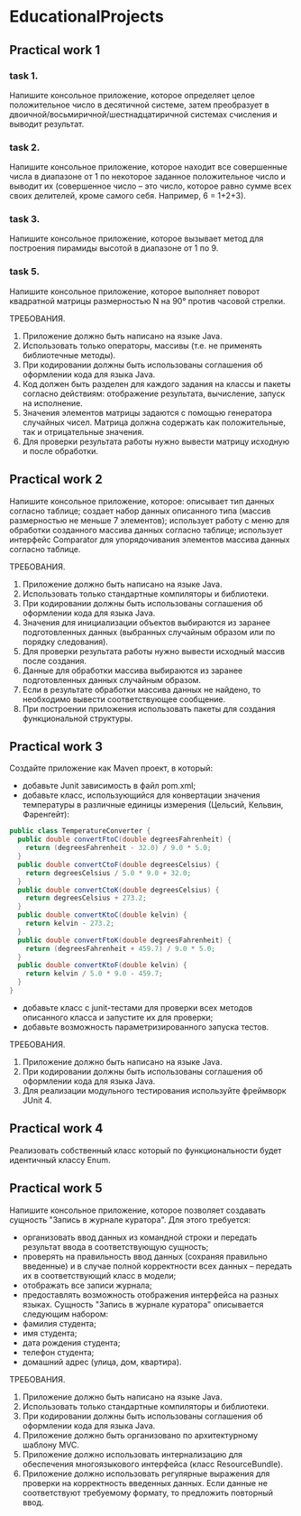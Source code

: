 # EducationalProjects

## Practical work 1

### task 1.

Напишите консольное приложение, которое определяет целое
положительное число в десятичной системе, затем преобразует в
двоичной/восьмиричной/шестнадцатиричной системах счисления и выводит
результат.

### task 2.

Напишите консольное приложение, которое находит все
совершенные числа в диапазоне от 1 по некоторое заданное положительное
число и выводит их (совершенное число – это число, которое равно сумме
всех своих делителей, кроме самого себя. Например, 6 = 1+2+3).

### task 3.

Напишите консольное приложение, которое вызывает метод для
построения пирамиды высотой в диапазоне от 1 по 9.

### task 5. 

Напишите консольное приложение, которое выполняет поворот
квадратной матрицы размерностью N на 90° против часовой стрелки.

ТРЕБОВАНИЯ.

1. Приложение должно быть написано на языке Java.
2. Использовать только операторы, массивы (т.е. не применять
библиотечные методы).
3. При кодировании должны быть использованы соглашения об
оформлении кода для языка Java.
4. Код должен быть разделен для каждого задания на классы и пакеты
согласно действиям: отображение результата, вычисление, запуск на
исполнение.
5. Значения элементов матрицы задаются с помощью генератора
случайных чисел. Матрица должна содержать как положительные, так
и отрицательные значения.
6. Для проверки результата работы нужно вывести матрицу исходную и
после обработки.

## Practical work 2

Напишите консольное приложение, которое: описывает тип данных согласно таблице;
 создает набор данных описанного типа (массив размерностью не
меньше 7 элементов);
 использует работу с меню для обработки созданного массива данных
согласно таблице;
 использует интерфейс Comparator для упорядочивания элементов
массива данных согласно таблице.

ТРЕБОВАНИЯ.

1. Приложение должно быть написано на языке Java.
2. Использовать только стандартные компиляторы и библиотеки.
3. При кодировании должны быть использованы соглашения об
оформлении кода для языка Java.
4. Значения для инициализации объектов выбираются из заранее
подготовленных данных (выбранных случайным образом или по
порядку следования).
5. Для проверки результата работы нужно вывести исходный массив
после создания.
6. Данные для обработки массива выбираются из заранее подготовленных
данных случайным образом.
7. Если в результате обработки массива данных не найдено, то
необходимо вывести соответствующее сообщение.
8. При построении приложения использовать пакеты для создания
функциональной структуры.

## Practical work 3

Создайте приложение как Maven проект, в который:
- добавьте Junit зависимость в файл pom.xml;
- добавьте класс, использующийся для конвертации значения температуры
в различные единицы измерения (Цельсий, Кельвин, Фаренгейт):

```java
public class TemperatureConverter {
  public double convertFtoC(double degreesFahrenheit) {
    return (degreesFahrenheit - 32.0) / 9.0 * 5.0;
  }
  public double convertCtoF(double degreesCelsius) {
    return degreesCelsius / 5.0 * 9.0 + 32.0;
  }
  public double convertCtoK(double degreesCelsius) {
    return degreesCelsius + 273.2;
  }
  public double convertKtoC(double kelvin) {
    return kelvin - 273.2;
  }
  public double convertFtoK(double degreesFahrenheit) {
    return (degreesFahrenheit + 459.7) / 9.0 * 5.0;
  }
  public double convertKtoF(double kelvin) {
    return kelvin / 5.0 * 9.0 - 459.7;
  }
}
```

- добавьте класс с junit-тестами для проверки всех методов описанного
класса и запустите их для проверки;
- добавьте возможность параметризированного запуска тестов.

ТРЕБОВАНИЯ.

1. Приложение должно быть написано на языке Java.
2. При кодировании должны быть использованы соглашения об
оформлении кода для языка Java.
3. Для реализации модульного тестирования используйте фреймворк
JUnit 4.

## Practical work 4

Реализовать собственный класс который по функциональности будет идентичный классу Enum.

## Practical work 5

Напишите консольное приложение, которое позволяет создавать
сущность "Запись в журнале куратора".
Для этого требуется:
- организовать ввод данных из командной строки и передать результат ввода
в соответствующую сущность;
- проверять на правильность ввод данных (сохраняя правильно введенные) и
в случае полной корректности всех данных – передать их в
соответствующий класс в модели;
- отображать все записи журнала;
- предоставлять возможность отображения интерфейса на разных языках.
Сущность "Запись в журнале куратора" описывается следующим
набором:
- фамилия студента;
- имя студента;
- дата рождения студента;
- телефон студента;
- домашний адрес (улица, дом, квартира).

ТРЕБОВАНИЯ.

1. Приложение должно быть написано на языке Java.
2. Использовать только стандартные компиляторы и библиотеки.
3. При кодировании должны быть использованы соглашения об
оформлении кода для языка Java.
4. Приложение должно быть организовано по архитектурному шаблону
MVC.
5. Приложение должно использовать интернализацию для обеспечения
многоязыкового интерфейса (класс ResourceBundle).
6. Приложение должно использовать регулярные выражения для
проверки на корректность введенных данных. Если данные не
соответствуют требуемому формату, то предложить повторный ввод.


